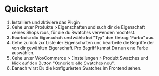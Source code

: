 # Quickstart

1. Installiere und aktiviere das Plugin
2. Gehe unter Produkte > Eigenschaften und such dir die Eigenschaft deines Shops raus, für die du Swatches verwenden möchtest.
3. Bearbeite die Eigenschaft und wähle bei "Typ" den Eintrag "Farbe" aus.
4. Gehe zurück zur Liste der Eigenschaften und bearbeite die Begriffe der von dir gewählten Eigenschaft. Pro Begriff kannst Du nun eine Farbe auswählen.
5. Gehe unter WooCommerce > Einstellungen > Produkt Swatches und klick auf den Button "Generiere alle Swatches neu".
6. Danach wirst Du die konfigurierten Swatches im Frontend sehen.